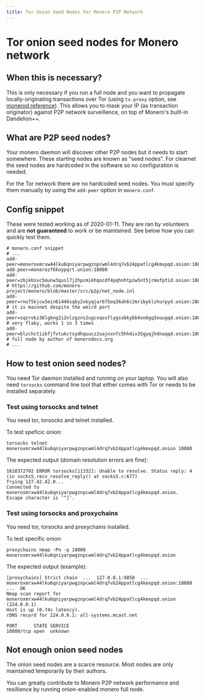 ```yaml
---
title: Tor Onion Seed Nodes for Monero P2P Network
---
```

# Tor onion seed nodes for Monero network


## When this is necessary?

This is only necessary if you run a full node and you want to propagate locally-originating transactions over Tor (using `tx-proxy` option, see [monerod reference](../interacting/monerod-reference.md#tori2p-and-proxies)). This allows you to mask your IP (as transaction originator) against P2P network surveillence, on top of Monero's built-in Dandelion++.

## What are P2P seed nodes?

Your monero daemon will discover other P2P nodes but it needs to start somewhere. These starting nodes are known as "seed nodes". For clearnet the seed nodes are hardcoded in the software so no configuration is needed.

For the Tor network there are no hardcoded seed nodes. You must specify them manually by using the `add-peer` option in `monero.conf`.

## Config snippet

These were tested working as of 2020-01-11. They are ran by volunteers and are **not guaranteed** to work or be maintained. See below how you can quickly test them.

```
# monero.conf snippet
# ...
add-peer=moneroxmrxw44lku6qniyarpwgznpcwml4drq7vb24ppatlcg4kmxpqd.onion:18080
add-peer=monerozf6koypqrt.onion:18080
add-peer=zbjkbsxc5munw3qusl7j2hpcmikhqocdf4pqhnhtpzw5nt5jrmofptid.onion:18083        # https://github.com/monero-project/monero/blob/master/src/p2p/net_node.inl
add-peer=rno75kjcw3ein6i446sqby2xkyqjarb75oq36ah6c2mribyklzhurpyd.onion:28083        # it is mainnet despite the weird port
add-peer=sqzrokz36lgkng2i2nlzgzns2ugcxqosflygsxbkybb4xn6gq3ouugqd.onion:18083        # very flaky, works 1 in 3 times
add-peer=blzchctiibfjfvtukctsydhquucz2oajnxnfc5hh4ix35gyqjhdnaqqd.onion:18083        # full node by author of monerodocs.org
# ...
```

## How to test onion seed nodes?

You need Tor daemon installed and running on your laptop. You will also need `torsocks` command line tool that either comes with Tor or needs to be installed separately.

### Test using torsocks and telnet

You need tor, torsocks and telnet installed.

To test speficic onion:

    torsocks telnet moneroxmrxw44lku6qniyarpwgznpcwml4drq7vb24ppatlcg4kmxpqd.onion 18080

The expected output (domain resolution errors are fine):

```
1610372702 ERROR torsocks[11332]: Unable to resolve. Status reply: 4 (in socks5_recv_resolve_reply() at socks5.c:677)
Trying 127.42.42.0...
Connected to moneroxmrxw44lku6qniyarpwgznpcwml4drq7vb24ppatlcg4kmxpqd.onion.
Escape character is '^]'.
```

### Test using torsocks and proxychains

You need tor, torsocks and proxychains installed.

To test specific onion:

    proxychains nmap -Pn -p 18080 moneroxmrxw44lku6qniyarpwgznpcwml4drq7vb24ppatlcg4kmxpqd.onion

The expected output (example):

````
[proxychains] Strict chain  ...  127.0.0.1:9050  ...  moneroxmrxw44lku6qniyarpwgznpcwml4drq7vb24ppatlcg4kmxpqd.onion:18080  ...  OK
Nmap scan report for moneroxmrxw44lku6qniyarpwgznpcwml4drq7vb24ppatlcg4kmxpqd.onion (224.0.0.1)
Host is up (0.74s latency).
rDNS record for 224.0.0.1: all-systems.mcast.net

PORT      STATE SERVICE
18080/tcp open  unknown
````

## Not enough onion seed nodes

The onion seed nodes are a scarce resource. Most nodes are only maintained temporarily by their authors.

You can greatly contribute to Monero P2P network performance and resillience by running onion-enabled monero full node.
